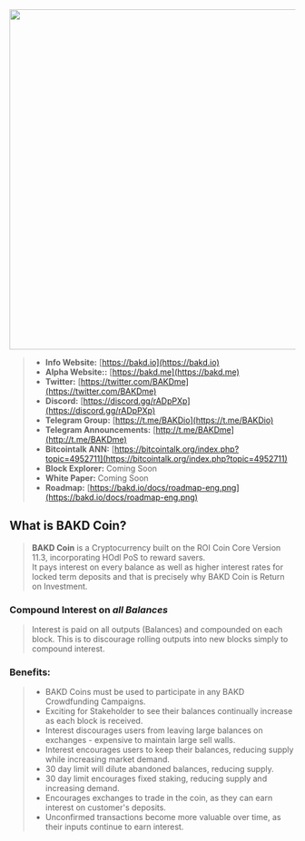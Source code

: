 <img src="https://bakd.io/images/logo.png" width="600" style="text-align: center;">

> * __Info Website:__ [https://bakd.io](https://bakd.io)
> * __Alpha Website::__ [https://bakd.me](https://bakd.me)
> * __Twitter:__ [https://twitter.com/BAKDme](https://twitter.com/BAKDme)
> * __Discord:__ [https://discord.gg/rADpPXp](https://discord.gg/rADpPXp)
> * __Telegram Group:__ [https://t.me/BAKDio](https://t.me/BAKDio)
> * __Telegram Announcements:__ [http://t.me/BAKDme](http://t.me/BAKDme)
> * __Bitcointalk ANN:__ [https://bitcointalk.org/index.php?topic=4952711](https://bitcointalk.org/index.php?topic=4952711)
> * __Block Explorer:__ Coming Soon
> * __White Paper:__ Coming Soon
> * __Roadmap:__ [https://bakd.io/docs/roadmap-eng.png](https://bakd.io/docs/roadmap-eng.png)

## What is BAKD Coin?

> **BAKD Coin** is a Cryptocurrency built on the ROI Coin Core Version 11.3, incorporating HOdl PoS to reward savers.  
> It pays interest on every balance as well as higher interest rates for locked term deposits and that is precisely why BAKD Coin is Return on Investment.

### Compound Interest on _all Balances_

> Interest is paid on all outputs (Balances) and compounded on each block. This is to discourage rolling outputs into new blocks simply to compound interest.

### Benefits:

> -  BAKD Coins must be used to participate in any BAKD Crowdfunding Campaigns.
> -  Exciting for Stakeholder to see their balances continually increase as each block is received.
> -  Interest discourages users from leaving large balances on exchanges - expensive to maintain large sell walls.
> -  Interest encourages users to keep their balances, reducing supply while increasing market demand.
> -  30 day limit will dilute abandoned balances, reducing supply.
> -  30 day limit encourages fixed staking, reducing supply and increasing demand.
> -  Encourages exchanges to trade in the coin, as they can earn interest on customer's deposits.
> -  Unconfirmed transactions become more valuable over time, as their inputs continue to earn interest. 
